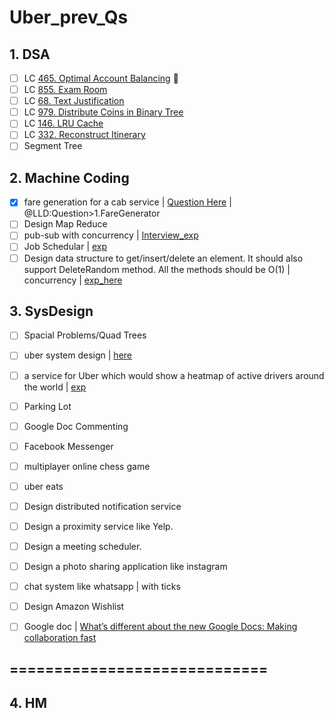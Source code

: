 # Uber\_prev\_Qs

## 1. DSA

* [ ] LC [465. Optimal Account Balancing](https://leetfree.com/problems/optimal-account-balancing) 🐽
* [ ] LC [855. Exam Room](https://leetcode.com/problems/exam-room/)
* [ ] LC [68. Text Justification](https://leetcode.com/problems/text-justification/)
* [ ] LC [979. Distribute Coins in Binary Tree](https://leetcode.com/problems/distribute-coins-in-binary-tree/)
* [ ] LC [146. LRU Cache](https://leetcode.com/problems/lru-cache/)
* [ ] LC [332. Reconstruct Itinerary](https://leetcode.com/problems/reconstruct-itinerary/)
* [ ] Segment Tree

## 2. Machine Coding



* [x] fare generation for a cab service | [Question Here](https://leetcode.com/discuss/interview-experience/682096/Uber-or-SE-2-or-Hyderabad) | @LLD:Question>1.FareGenerator
* [ ] Design Map Reduce
* [ ] pub-sub with concurrency | [Interview\_exp](https://leetcode.com/discuss/interview-experience/1453593/Uber-or-L4-or-SDE-II-or-Bangalore)
* [ ] Job Schedular | [exp](https://leetcode.com/discuss/interview-experience/951674/Uber-or-L4-or-Banglore-or-Oct-Nov-2020-Reject)
* [ ] Design data structure to get/insert/delete an element. It should also support DeleteRandom method. All the methods should be O(1) | concurrency | [exp\_here](https://leetcode.com/discuss/interview-experience/469588/Uber-Onsite-or-L5-or-Dec-2019-or-SF-or-Reject)

## 3. SysDesign

* [ ] Spacial Problems/Quad Trees
* [ ] uber system design | [here](https://leetcode.com/discuss/interview-question/1490926/Uber-System-Design)
* [ ] a service for Uber which would show a heatmap of active drivers around the world | [exp](https://leetcode.com/discuss/interview-experience/951674/Uber-or-L4-or-Banglore-or-Oct-Nov-2020-Reject)
* [ ] Parking Lot
* [ ] Google Doc Commenting
* [ ] Facebook Messenger
* [ ] multiplayer online chess game
* [ ] uber eats
* [ ] Design distributed notification service
* [ ] Design a proximity service like Yelp.
* [ ] Design a meeting scheduler.
* [ ] Design a photo sharing application like instagram
* [ ] chat system like whatsapp | with ticks
* [ ] Design Amazon Wishlist
* [ ] Google doc | [What’s different about the new Google Docs: Making collaboration fast](https://drive.googleblog.com/2010/09/whats-different-about-new-google-docs.html)



## =============================

## 4. HM
